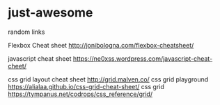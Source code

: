# just-awesome
random links




Flexbox Cheat sheet
http://jonibologna.com/flexbox-cheatsheet/

javascript cheat sheet
https://ne0xss.wordpress.com/javascript-cheat-cheet/

css grid layout cheat sheet 
http://grid.malven.co/
css grid playground
https://alialaa.github.io/css-grid-cheat-sheet/
css grid 
https://tympanus.net/codrops/css_reference/grid/
